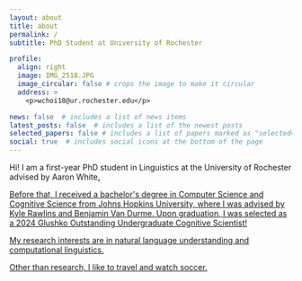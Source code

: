 ```yaml
---
layout: about
title: about
permalink: /
subtitle: PhD Student at University of Rochester

profile:
  align: right
  image: IMG_2518.JPG
  image_circular: false # crops the image to make it circular
  address: >
    <p>wchoi18@ur.rochester.edu</p>

news: false  # includes a list of news items
latest_posts: false  # includes a list of the newest posts
selected_papers: false # includes a list of papers marked as "selected={true}"
social: true  # includes social icons at the bottom of the page
---
```


Hi! I am a first-year PhD student in Linguistics at the University of Rochester advised by Aaron White<a href="https://aaronstevenwhite.io/">. 

Before that, I received a bachelor's degree in Computer Science and Cognitive Science from Johns Hopkins University, where I was advised by Kyle Rawlins and Benjamin Van Durme. Upon graduation, I was selected as a 2024 Glushko Outstanding Undergraduate Cognitive Scientist!

My research interests are in natural language understanding and computational linguistics.

Other than research, I like to travel and watch soccer.
